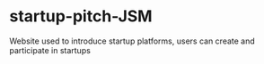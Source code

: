 # startup-pitch-JSM
Website used to introduce startup platforms, users can create and participate in startups
